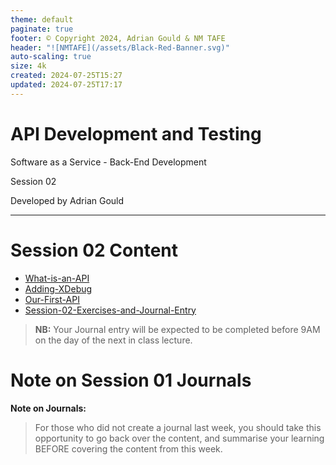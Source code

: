 ```yaml
---
theme: default
paginate: true
footer: © Copyright 2024, Adrian Gould & NM TAFE
header: "![NMTAFE](/assets/Black-Red-Banner.svg)"
auto-scaling: true
size: 4k
created: 2024-07-25T15:27
updated: 2024-07-25T17:17
---
```


# API Development and Testing
Software as a Service - Back-End Development

Session 02

Developed by Adrian Gould

---

# Session 02 Content

- [What-is-an-API](What-is-an-API.md)
- [Adding-XDebug](Adding-XDebug.md)
- [Our-First-API](Our-First-API.md)
- [Session-02-Exercises-and-Journal-Entry](Session-02-Exercises-and-Journal-Entry.md)

> **NB:** Your Journal entry will be expected to be completed before 9AM on the day of the next in class lecture.


# Note on Session 01 Journals

**Note on Journals:**
> For those who did not create a journal last week, you should take this opportunity to go back over the content, and summarise your learning BEFORE covering the content from this week.

